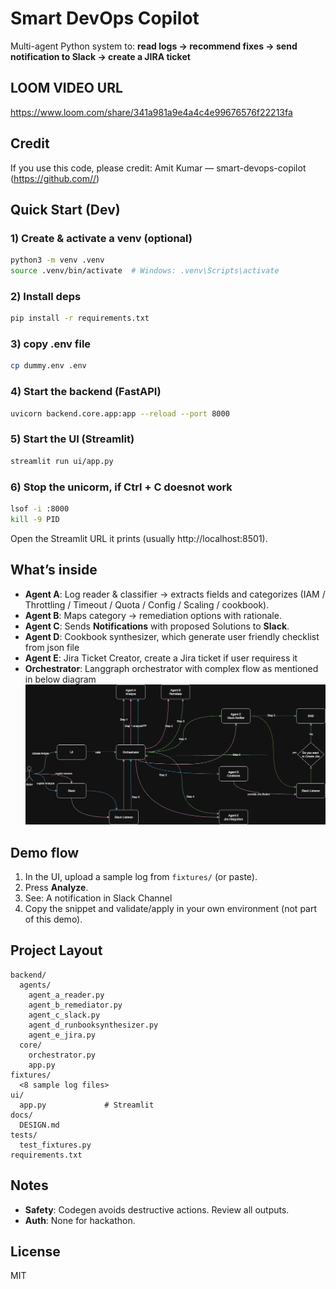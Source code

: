 # Smart DevOps Copilot

Multi-agent Python system to: **read logs → recommend fixes → send notification to Slack → create a JIRA ticket**

## LOOM VIDEO URL
https://www.loom.com/share/341a981a9e4a4c4e99676576f22213fa

## Credit
If you use this code, please credit:
Amit Kumar — smart-devops-copilot ([https://github.com/<your-username>/<your-project>](https://github.com/amitkumar0206/smart-devops-copilot))

## Quick Start (Dev)
### 1) Create & activate a venv (optional)
```bash
python3 -m venv .venv
source .venv/bin/activate  # Windows: .venv\Scripts\activate
```

### 2) Install deps
```bash
pip install -r requirements.txt
```

### 3) copy .env file
```bash
cp dummy.env .env
```

### 4) Start the backend (FastAPI)
```bash
uvicorn backend.core.app:app --reload --port 8000
```

### 5) Start the UI (Streamlit)
```bash
streamlit run ui/app.py
```

### 6) Stop the unicorm, if Ctrl + C doesnot work
```bash
lsof -i :8000
kill -9 PID
```

Open the Streamlit URL it prints (usually http://localhost:8501).

## What’s inside
- **Agent A**: Log reader & classifier → extracts fields and categorizes (IAM / Throttling / Timeout / Quota / Config / Scaling / cookbook).
- **Agent B**: Maps category → remediation options with rationale.
- **Agent C**: Sends **Notifications** with proposed Solutions to **Slack**.
- **Agent D**: Cookbook synthesizer, which generate user friendly checklist from json file
- **Agent E**: Jira Ticket Creator, create a Jira ticket if user requiress it
- **Orchestrator**: Langgraph orchestrator with complex flow as mentioned in below diagram
![Flow Diagram](flow.png)


## Demo flow
1. In the UI, upload a sample log from `fixtures/` (or paste).
2. Press **Analyze**.
3. See: A notification in Slack Channel
4. Copy the snippet and validate/apply in your own environment (not part of this demo).


## Project Layout
```
backend/
  agents/
    agent_a_reader.py
    agent_b_remediator.py
    agent_c_slack.py
    agent_d_runbooksynthesizer.py
    agent_e_jira.py
  core/
    orchestrator.py
    app.py
fixtures/
  <8 sample log files>
ui/
  app.py             # Streamlit
docs/
  DESIGN.md
tests/
  test_fixtures.py
requirements.txt
```

## Notes
- **Safety**: Codegen avoids destructive actions. Review all outputs.
- **Auth**: None for hackathon.

## License
MIT
